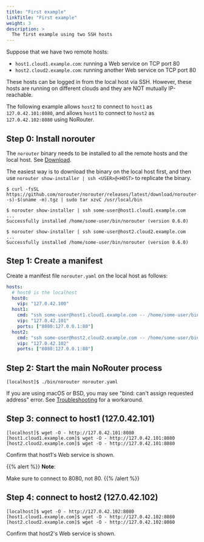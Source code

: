 ```yaml
---
title: "First example"
linkTitle: "First example"
weight: 3
description: >
  The first example using two SSH hosts
---
```


Suppose that we have two remote hosts:

- `host1.cloud1.example.com`: running a Web service on TCP port 80
- `host2.cloud2.example.com`: running another Web service on TCP port 80

These hosts can be logged in from the local host via SSH.
However, these hosts are running on different clouds and they are NOT mutually IP-reachable.

The following example allows `host2` to connect to `host1` as `127.0.42.101:8080`,
and allows `host1` to connect to `host2` as `127.0.42.102:8080` using NoRouter.

## Step 0: Install norouter

The `norouter` binary needs to be installed to all the remote hosts and the local host.
See [Download](../download).

The easiest way is to download the binary on the local host first, and then use
`norouter show-installer | ssh <USER>@<HOST>` to replicate the binary.

```console
$ curl -fsSL https://github.com/norouter/norouter/releases/latest/download/norouter-$(uname -s)-$(uname -m).tgz | sudo tar xzvC /usr/local/bin
```

```console
$ norouter show-installer | ssh some-user@host1.cloud1.example.com
...
Successfully installed /home/some-user/bin/norouter (version 0.6.0)
```

```console
$ norouter show-installer | ssh some-user@host2.cloud2.example.com
...
Successfully installed /home/some-user/bin/norouter (version 0.6.0)
```

## Step 1: Create a manifest

Create a manifest file `norouter.yaml` on the local host as follows:

```yaml
hosts:
  # host0 is the localhost
  host0:
    vip: "127.0.42.100"
  host1:
    cmd: "ssh some-user@host1.cloud1.example.com -- /home/some-user/bin/norouter"
    vip: "127.0.42.101"
    ports: ["8080:127.0.0.1:80"]
  host2:
    cmd: "ssh some-user@host2.cloud2.example.com -- /home/some-user/bin/norouter"
    vip: "127.0.42.102"
    ports: ["8080:127.0.0.1:80"]
```

## Step 2: Start the main NoRouter process

```console
[localhost]$ ./bin/norouter norouter.yaml
```

If you are using macOS or BSD, you may see "bind: can't assign requested address" error.
See [Troubleshooting](../../troubleshooting) for a workaround.


## Step 3: connect to host1 (127.0.42.101)

```console
[localhost]$ wget -O - http://127.0.42.101:8080
[host1.cloud1.example.com]$ wget -O - http://127.0.42.101:8080
[host2.cloud2.example.com]$ wget -O - http://127.0.42.101:8080
```

Confirm that host1's Web service is shown.

{{% alert %}}
**Note**:

Make sure to connect to 8080, not 80.
{{% /alert %}}

## Step 4: connect to host2 (127.0.42.102)

```console
[localhost]$ wget -O - http://127.0.42.102:8080
[host1.cloud1.example.com]$ wget -O - http://127.0.42.102:8080
[host2.cloud2.example.com]$ wget -O - http://127.0.42.102:8080
```

Confirm that host2's Web service is shown.

